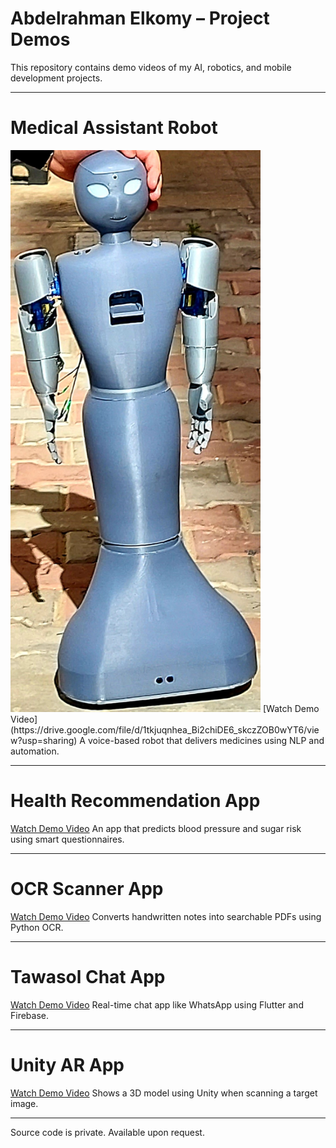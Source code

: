 # Abdelrahman Elkomy – Project Demos
This repository contains demo videos of my AI, robotics, and mobile development projects.

---

# Medical Assistant Robot
<img src="./MyRobot.jpg" width="400"/>
[Watch Demo Video](https://drive.google.com/file/d/1tkjuqnhea_Bi2chiDE6_skczZOB0wYT6/view?usp=sharing)
A voice-based robot that delivers medicines using NLP and automation.

---

# Health Recommendation App
[Watch Demo Video](https://drive.google.com/file/d/1qL-VLt4AwqhqMSNikt3eg_ELDRW_2TB-/view?usp=sharing)
An app that predicts blood pressure and sugar risk using smart questionnaires.

---

# OCR Scanner App
[Watch Demo Video](https://drive.google.com/file/d/1JcVddVykNBbyyH2KZ5UK_l2chPby3AXQ/view?usp=sharing)
Converts handwritten notes into searchable PDFs using Python OCR.

---

# Tawasol Chat App
[Watch Demo Video](https://drive.google.com/file/d/1ebKvLc7duK8uLUTLNvBigswaNTwXDs81/view?usp=sharing)
Real-time chat app like WhatsApp using Flutter and Firebase.

---

# Unity AR App
[Watch Demo Video](https://drive.google.com/file/d/1MX1kOKQfE_m-3e9UZ4AodqXZArbyVWa5/view?usp=sharing)
Shows a 3D model using Unity when scanning a target image.

---

Source code is private. Available upon request.
